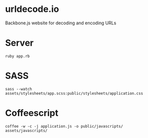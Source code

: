 urldecode.io
============

Backbone.js website for decoding and encoding URLs

# Server
`ruby app.rb`

# SASS
`sass --watch assets/stylesheets/app.scss:public/stylesheets/application.css`

# Coffeescript
`coffee -w -c -j application.js -o public/javascripts/ assets/javascripts/`